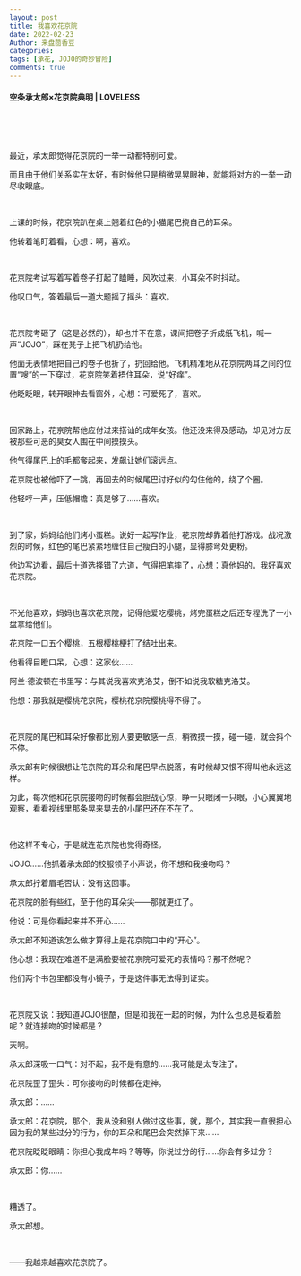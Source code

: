 ```yaml
---
layout: post
title: 我喜欢花京院
date: 2022-02-23
Author: 来盘茴香豆
categories: 
tags: [承花, JOJO的奇妙冒险]
comments: true
--- 
```


#### 空条承太郎×花京院典明 | LOVELESS


<br/><br/><br/>


最近，承太郎觉得花京院的一举一动都特别可爱。

而且由于他们关系实在太好，有时候他只是稍微晃晃眼神，就能将对方的一举一动尽收眼底。

<br/>

上课的时候，花京院趴在桌上翘着红色的小猫尾巴挠自己的耳朵。

他转着笔盯着看，心想：啊，喜欢。

<br/>

花京院考试写着写着卷子打起了瞌睡，风吹过来，小耳朵不时抖动。

他叹口气，答着最后一道大题摇了摇头：喜欢。

<br/>

花京院考砸了（这是必然的），却也并不在意，课间把卷子折成纸飞机，喊一声“JOJO”，踩在凳子上把飞机扔给他。

他面无表情地把自己的卷子也折了，扔回给他。飞机精准地从花京院两耳之间的位置“嗖”的一下穿过，花京院笑着捂住耳朵，说“好痒”。

他眨眨眼，转开眼神去看窗外，心想：可爱死了，喜欢。

<br/> 

回家路上，花京院帮他应付过来搭讪的成年女孩。他还没来得及感动，却见对方反被那些可恶的臭女人围在中间摸摸头。

他气得尾巴上的毛都奓起来，发飙让她们滚远点。

花京院也被他吓了一跳，再回去的时候尾巴讨好似的勾住他的，绕了个圈。

他轻哼一声，压低帽檐：真是够了……喜欢。

<br/> 

到了家，妈妈给他们烤小蛋糕。说好一起写作业，花京院却靠着他打游戏。战况激烈的时候，红色的尾巴紧紧地缠住自己瘦白的小腿，显得膝弯处更粉。

他边写边看，最后十道选择错了六道，气得把笔摔了，心想：真他妈的。我好喜欢花京院。

<br/> 

不光他喜欢，妈妈也喜欢花京院，记得他爱吃樱桃，烤完蛋糕之后还专程洗了一小盘拿给他们。

花京院一口五个樱桃，五根樱桃梗打了结吐出来。

他看得目瞪口呆，心想：这家伙……

阿兰·德波顿在书里写：与其说我喜欢克洛艾，倒不如说我软糖克洛艾。

他想：那我就是樱桃花京院，樱桃花京院樱桃得不得了。

<br/> 

花京院的尾巴和耳朵好像都比别人要更敏感一点，稍微摸一摸，碰一碰，就会抖个不停。

承太郎有时候很想让花京院的耳朵和尾巴早点脱落，有时候却又恨不得叫他永远这样。

为此，每次他和花京院接吻的时候都会胆战心惊，睁一只眼闭一只眼，小心翼翼地观察，看看视线里那条晃来晃去的小尾巴还在不在了。

<br/> 

他这样不专心，于是就连花京院也觉得奇怪。

JOJO……他抓着承太郎的校服领子小声说，你不想和我接吻吗？

承太郎拧着眉毛否认：没有这回事。

花京院的脸有些红，至于他的耳朵尖——那就更红了。

他说：可是你看起来并不开心……

承太郎不知道该怎么做才算得上是花京院口中的“开心”。

他心想：我现在难道不是满脸要被花京院可爱死的表情吗？那不然呢？

他们两个书包里都没有小镜子，于是这件事无法得到证实。

<br/> 

花京院又说：我知道JOJO很酷，但是和我在一起的时候，为什么也总是板着脸呢？就连接吻的时候都是？

天啊。

承太郎深吸一口气：对不起，我不是有意的……我可能是太专注了。

花京院歪了歪头：可你接吻的时候都在走神。

承太郎：……

承太郎：花京院，那个，我从没和别人做过这些事，就，那个，其实我一直很担心因为我的某些过分的行为，你的耳朵和尾巴会突然掉下来……

花京院眨眨眼睛：你担心我成年吗？等等，你说过分的行……你会有多过分？

承太郎：你……

<br/> 

糟透了。

承太郎想。

<br/> 

——我越来越喜欢花京院了。

<br/><br/><br/> 


